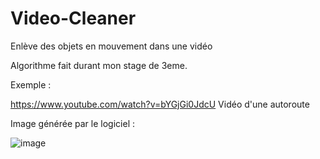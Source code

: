 # Video-Cleaner
Enlève des objets en mouvement dans une vidéo

Algorithme fait durant mon stage de 3eme.

Exemple :

https://www.youtube.com/watch?v=bYGjGi0JdcU Vidéo d'une autoroute 

Image générée par le logiciel :

![image](https://user-images.githubusercontent.com/56195432/159142139-a8d8acd1-2844-4167-8d65-a0a5db43b8de.png)
